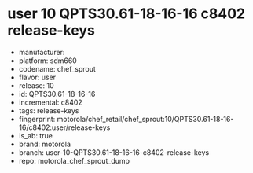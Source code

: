 # user 10 QPTS30.61-18-16-16 c8402 release-keys
- manufacturer: 
- platform: sdm660
- codename: chef_sprout
- flavor: user
- release: 10
- id: QPTS30.61-18-16-16
- incremental: c8402
- tags: release-keys
- fingerprint: motorola/chef_retail/chef_sprout:10/QPTS30.61-18-16-16/c8402:user/release-keys
- is_ab: true
- brand: motorola
- branch: user-10-QPTS30.61-18-16-16-c8402-release-keys
- repo: motorola_chef_sprout_dump
